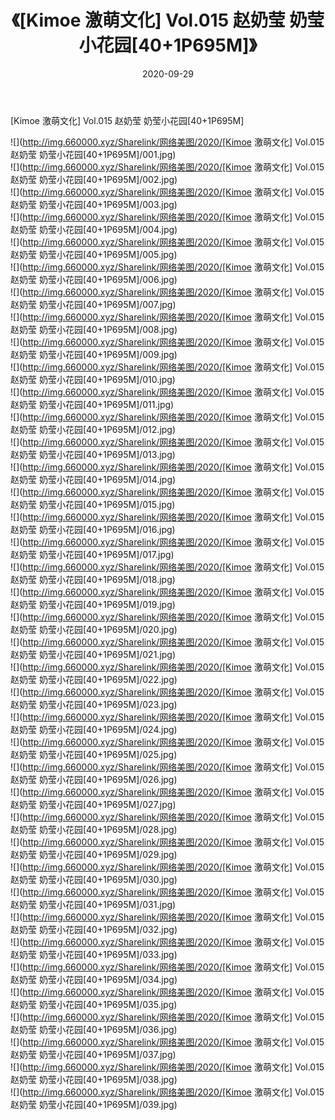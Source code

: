 ﻿---
layout: post
title:  《[Kimoe 激萌文化] Vol.015 赵奶莹 奶莹小花园[40+1P695M]》
date:   2020-09-29
img: http://img.660000.xyz/Sharelink/网络美图/2020/[Kimoe 激萌文化] Vol.015 赵奶莹 奶莹小花园[40+1P695M]/000.jpg
categories: [美女, 清纯, 唯美]
---

[Kimoe 激萌文化] Vol.015 赵奶莹 奶莹小花园[40+1P695M]

  ![](http://img.660000.xyz/Sharelink/网络美图/2020/[Kimoe 激萌文化] Vol.015 赵奶莹 奶莹小花园[40+1P695M]/001.jpg) <br> ![](http://img.660000.xyz/Sharelink/网络美图/2020/[Kimoe 激萌文化] Vol.015 赵奶莹 奶莹小花园[40+1P695M]/002.jpg) <br> ![](http://img.660000.xyz/Sharelink/网络美图/2020/[Kimoe 激萌文化] Vol.015 赵奶莹 奶莹小花园[40+1P695M]/003.jpg) <br> ![](http://img.660000.xyz/Sharelink/网络美图/2020/[Kimoe 激萌文化] Vol.015 赵奶莹 奶莹小花园[40+1P695M]/004.jpg) <br> ![](http://img.660000.xyz/Sharelink/网络美图/2020/[Kimoe 激萌文化] Vol.015 赵奶莹 奶莹小花园[40+1P695M]/005.jpg) <br> ![](http://img.660000.xyz/Sharelink/网络美图/2020/[Kimoe 激萌文化] Vol.015 赵奶莹 奶莹小花园[40+1P695M]/006.jpg) <br> ![](http://img.660000.xyz/Sharelink/网络美图/2020/[Kimoe 激萌文化] Vol.015 赵奶莹 奶莹小花园[40+1P695M]/007.jpg) <br> ![](http://img.660000.xyz/Sharelink/网络美图/2020/[Kimoe 激萌文化] Vol.015 赵奶莹 奶莹小花园[40+1P695M]/008.jpg) <br> ![](http://img.660000.xyz/Sharelink/网络美图/2020/[Kimoe 激萌文化] Vol.015 赵奶莹 奶莹小花园[40+1P695M]/009.jpg) <br> ![](http://img.660000.xyz/Sharelink/网络美图/2020/[Kimoe 激萌文化] Vol.015 赵奶莹 奶莹小花园[40+1P695M]/010.jpg) <br> ![](http://img.660000.xyz/Sharelink/网络美图/2020/[Kimoe 激萌文化] Vol.015 赵奶莹 奶莹小花园[40+1P695M]/011.jpg) <br> ![](http://img.660000.xyz/Sharelink/网络美图/2020/[Kimoe 激萌文化] Vol.015 赵奶莹 奶莹小花园[40+1P695M]/012.jpg) <br> ![](http://img.660000.xyz/Sharelink/网络美图/2020/[Kimoe 激萌文化] Vol.015 赵奶莹 奶莹小花园[40+1P695M]/013.jpg) <br> ![](http://img.660000.xyz/Sharelink/网络美图/2020/[Kimoe 激萌文化] Vol.015 赵奶莹 奶莹小花园[40+1P695M]/014.jpg) <br> ![](http://img.660000.xyz/Sharelink/网络美图/2020/[Kimoe 激萌文化] Vol.015 赵奶莹 奶莹小花园[40+1P695M]/015.jpg) <br> ![](http://img.660000.xyz/Sharelink/网络美图/2020/[Kimoe 激萌文化] Vol.015 赵奶莹 奶莹小花园[40+1P695M]/016.jpg) <br> ![](http://img.660000.xyz/Sharelink/网络美图/2020/[Kimoe 激萌文化] Vol.015 赵奶莹 奶莹小花园[40+1P695M]/017.jpg) <br> ![](http://img.660000.xyz/Sharelink/网络美图/2020/[Kimoe 激萌文化] Vol.015 赵奶莹 奶莹小花园[40+1P695M]/018.jpg) <br> ![](http://img.660000.xyz/Sharelink/网络美图/2020/[Kimoe 激萌文化] Vol.015 赵奶莹 奶莹小花园[40+1P695M]/019.jpg) <br> ![](http://img.660000.xyz/Sharelink/网络美图/2020/[Kimoe 激萌文化] Vol.015 赵奶莹 奶莹小花园[40+1P695M]/020.jpg) <br> ![](http://img.660000.xyz/Sharelink/网络美图/2020/[Kimoe 激萌文化] Vol.015 赵奶莹 奶莹小花园[40+1P695M]/021.jpg) <br> ![](http://img.660000.xyz/Sharelink/网络美图/2020/[Kimoe 激萌文化] Vol.015 赵奶莹 奶莹小花园[40+1P695M]/022.jpg) <br> ![](http://img.660000.xyz/Sharelink/网络美图/2020/[Kimoe 激萌文化] Vol.015 赵奶莹 奶莹小花园[40+1P695M]/023.jpg) <br> ![](http://img.660000.xyz/Sharelink/网络美图/2020/[Kimoe 激萌文化] Vol.015 赵奶莹 奶莹小花园[40+1P695M]/024.jpg) <br> ![](http://img.660000.xyz/Sharelink/网络美图/2020/[Kimoe 激萌文化] Vol.015 赵奶莹 奶莹小花园[40+1P695M]/025.jpg) <br> ![](http://img.660000.xyz/Sharelink/网络美图/2020/[Kimoe 激萌文化] Vol.015 赵奶莹 奶莹小花园[40+1P695M]/026.jpg) <br> ![](http://img.660000.xyz/Sharelink/网络美图/2020/[Kimoe 激萌文化] Vol.015 赵奶莹 奶莹小花园[40+1P695M]/027.jpg) <br> ![](http://img.660000.xyz/Sharelink/网络美图/2020/[Kimoe 激萌文化] Vol.015 赵奶莹 奶莹小花园[40+1P695M]/028.jpg) <br> ![](http://img.660000.xyz/Sharelink/网络美图/2020/[Kimoe 激萌文化] Vol.015 赵奶莹 奶莹小花园[40+1P695M]/029.jpg) <br> ![](http://img.660000.xyz/Sharelink/网络美图/2020/[Kimoe 激萌文化] Vol.015 赵奶莹 奶莹小花园[40+1P695M]/030.jpg) <br> ![](http://img.660000.xyz/Sharelink/网络美图/2020/[Kimoe 激萌文化] Vol.015 赵奶莹 奶莹小花园[40+1P695M]/031.jpg) <br> ![](http://img.660000.xyz/Sharelink/网络美图/2020/[Kimoe 激萌文化] Vol.015 赵奶莹 奶莹小花园[40+1P695M]/032.jpg) <br> ![](http://img.660000.xyz/Sharelink/网络美图/2020/[Kimoe 激萌文化] Vol.015 赵奶莹 奶莹小花园[40+1P695M]/033.jpg) <br> ![](http://img.660000.xyz/Sharelink/网络美图/2020/[Kimoe 激萌文化] Vol.015 赵奶莹 奶莹小花园[40+1P695M]/034.jpg) <br> ![](http://img.660000.xyz/Sharelink/网络美图/2020/[Kimoe 激萌文化] Vol.015 赵奶莹 奶莹小花园[40+1P695M]/035.jpg) <br> ![](http://img.660000.xyz/Sharelink/网络美图/2020/[Kimoe 激萌文化] Vol.015 赵奶莹 奶莹小花园[40+1P695M]/036.jpg) <br> ![](http://img.660000.xyz/Sharelink/网络美图/2020/[Kimoe 激萌文化] Vol.015 赵奶莹 奶莹小花园[40+1P695M]/037.jpg) <br> ![](http://img.660000.xyz/Sharelink/网络美图/2020/[Kimoe 激萌文化] Vol.015 赵奶莹 奶莹小花园[40+1P695M]/038.jpg) <br> ![](http://img.660000.xyz/Sharelink/网络美图/2020/[Kimoe 激萌文化] Vol.015 赵奶莹 奶莹小花园[40+1P695M]/039.jpg) <br>